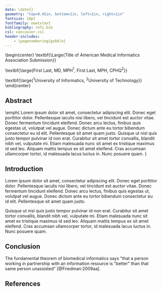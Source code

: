 ```yaml
---
date: \date{}
geometry: "top=0.45in, bottom=1in, left=1in, right=1in"
fontsize: 10pt
fontfamily: newtxtext
bibliography: refs.bib
csl: vancouver.csl
header-includes:
    - \pagenumbering{gobble}
---
```


\begin{center}
\textbf{\Large{Title of American Medical Informatics Association Submission}}

\textbf{\large{First Last, MD, MPH$^1$, First Last, MPH, CPHQ$^2$}}

\textbf{\large{$^1$University of Informatics, $^2$University of Technology}}
\end{center}

## Abstract

\emph{
Lorem ipsum dolor sit amet, consectetur adipiscing elit. Donec eget porttitor
dolor. Pellentesque iaculis nisi libero, vel tincidunt est auctor vitae. Donec
fermentum tincidunt eleifend. Donec arcu lectus, finibus quis egestas ut,
volutpat vel augue. Donec dictum ante eu tortor bibendum consectetur eu id
elit. Pellentesque sit amet quam justo. Quisque ut nisl quis justo tempor
pulvinar id non erat. Curabitur sit amet tortor convallis, blandit nibh vel,
vulputate mi. Etiam malesuada nunc sit amet ex tristique maximus id sed leo.
Aliquam mattis tempus ex sit amet eleifend. Cras accumsan ullamcorper tortor,
id malesuada lacus luctus in. Nunc posuere quam.
}

## Introduction

Lorem ipsum dolor sit amet, consectetur adipiscing elit. Donec eget porttitor
dolor. Pellentesque iaculis nisi libero, vel tincidunt est auctor vitae. Donec
fermentum tincidunt eleifend. Donec arcu lectus, finibus quis egestas ut,
volutpat vel augue. Donec dictum ante eu tortor bibendum consectetur eu id
elit. Pellentesque sit amet quam justo.

Quisque ut nisl quis justo tempor pulvinar id non erat. Curabitur sit amet
tortor convallis, blandit nibh vel, vulputate mi. Etiam malesuada nunc sit amet
ex tristique maximus id sed leo.  Aliquam mattis tempus ex sit amet eleifend.
Cras accumsan ullamcorper tortor, id malesuada lacus luctus in. Nunc posuere
quam.

## Conclusion

The fundamental theorem of biomedical informatics says "that a person working
in partnership with an information resource is "better" than that same person
unassisted" [@Friedman:2009aa].

## References
